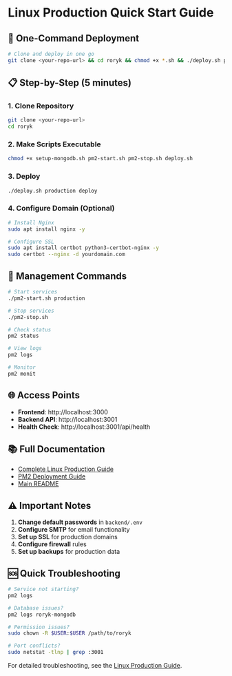 # Linux Production Quick Start Guide

## 🚀 One-Command Deployment

```bash
# Clone and deploy in one go
git clone <your-repo-url> && cd roryk && chmod +x *.sh && ./deploy.sh production deploy
```

## 📋 Step-by-Step (5 minutes)

### 1. Clone Repository
```bash
git clone <your-repo-url>
cd roryk
```

### 2. Make Scripts Executable
```bash
chmod +x setup-mongodb.sh pm2-start.sh pm2-stop.sh deploy.sh
```

### 3. Deploy
```bash
./deploy.sh production deploy
```

### 4. Configure Domain (Optional)
```bash
# Install Nginx
sudo apt install nginx -y

# Configure SSL
sudo apt install certbot python3-certbot-nginx -y
sudo certbot --nginx -d yourdomain.com
```

## 🔧 Management Commands

```bash
# Start services
./pm2-start.sh production

# Stop services  
./pm2-stop.sh

# Check status
pm2 status

# View logs
pm2 logs

# Monitor
pm2 monit
```

## 🌐 Access Points

- **Frontend**: http://localhost:3000
- **Backend API**: http://localhost:3001
- **Health Check**: http://localhost:3001/api/health

## 📚 Full Documentation

- [Complete Linux Production Guide](./LINUX_PRODUCTION_GUIDE.md)
- [PM2 Deployment Guide](./PM2_DEPLOYMENT_GUIDE.md)
- [Main README](./README.md)

## ⚠️ Important Notes

1. **Change default passwords** in `backend/.env`
2. **Configure SMTP** for email functionality
3. **Set up SSL** for production domains
4. **Configure firewall** rules
5. **Set up backups** for production data

## 🆘 Quick Troubleshooting

```bash
# Service not starting?
pm2 logs

# Database issues?
pm2 logs roryk-mongodb

# Permission issues?
sudo chown -R $USER:$USER /path/to/roryk

# Port conflicts?
sudo netstat -tlnp | grep :3001
```

For detailed troubleshooting, see the [Linux Production Guide](./LINUX_PRODUCTION_GUIDE.md).